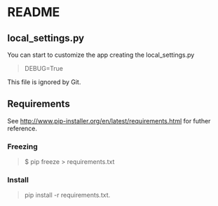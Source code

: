 # README

## local_settings.py

You can start to customize the app creating the local_settings.py

>
> DEBUG=True
>

This file is ignored by Git.


## Requirements

See http://www.pip-installer.org/en/latest/requirements.html for futher reference.


### Freezing

> $ pip freeze > requirements.txt


### Install

> pip install -r requirements.txt.

